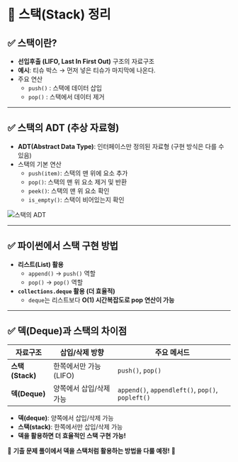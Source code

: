 # 📌 스택(Stack) 정리  

## ✅ 스택이란?  
- **선입후출 (LIFO, Last In First Out)** 구조의 자료구조  
- **예시**: 티슈 박스 → 먼저 넣은 티슈가 마지막에 나온다.  
- 주요 연산  
  - `push()` : 스택에 데이터 삽입  
  - `pop()` : 스택에서 데이터 제거  


---

## ✅ 스택의 ADT (추상 자료형)  
- **ADT(Abstract Data Type)**: 인터페이스만 정의된 자료형 (구현 방식은 다를 수 있음)  
- 스택의 기본 연산  
  - `push(item)`: 스택의 맨 위에 요소 추가  
  - `pop()`: 스택의 맨 위 요소 제거 및 반환  
  - `peek()`: 스택의 맨 위 요소 확인  
  - `is_empty()`: 스택이 비어있는지 확인  


![스택의 ADT](https://wikidocs.net/images/page/223097/06-2-2.png)

---

## ✅ 파이썬에서 스택 구현 방법  
- **리스트(List) 활용**
  - `append()` → `push()` 역할  
  - `pop()` → `pop()` 역할  
- **`collections.deque` 활용 (더 효율적)**
  - `deque`는 리스트보다 **O(1) 시간복잡도로 pop 연산이 가능**  

---

## ✅ 덱(Deque)과 스택의 차이점  
|  자료구조  | 삽입/삭제 방향 | 주요 메서드 |
|------------|-------------|------------|
| **스택(Stack)** | 한쪽에서만 가능 (LIFO) | `push()`, `pop()` |
| **덱(Deque)** | 양쪽에서 삽입/삭제 가능 | `append()`, `appendleft()`, `pop()`, `popleft()` |

- **덱(deque)**: 양쪽에서 삽입/삭제 가능  
- **스택(stack)**: 한쪽에서만 삽입/삭제 가능  
- **덱을 활용하면 더 효율적인 스택 구현 가능!**  

📌 **기출 문제 풀이에서 덱을 스택처럼 활용하는 방법을 다룰 예정!** 🚀

